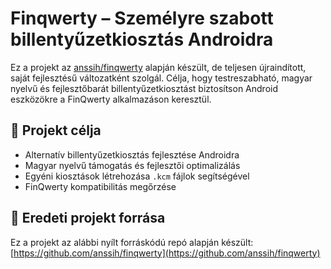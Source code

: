 # Finqwerty – Személyre szabott billentyűzetkiosztás Androidra

Ez a projekt az [anssih/finqwerty](https://github.com/anssih/finqwerty) alapján készült, de teljesen újraindított, saját fejlesztésű változatként szolgál. Célja, hogy testreszabható, magyar nyelvű és fejlesztőbarát billentyűzetkiosztást biztosítson Android eszközökre a FinQwerty alkalmazáson keresztül.

## 🎯 Projekt célja

- Alternatív billentyűzetkiosztás fejlesztése Androidra
- Magyar nyelvű támogatás és fejlesztői optimalizálás
- Egyéni kiosztások létrehozása `.kcm` fájlok segítségével
- FinQwerty kompatibilitás megőrzése

## 🔗 Eredeti projekt forrása

Ez a projekt az alábbi nyílt forráskódú repó alapján készült:
[https://github.com/anssih/finqwerty](https://github.com/anssih/finqwerty)

